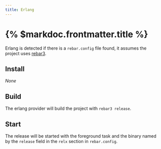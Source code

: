 ```yaml
---
title: Erlang
---
```


# {% $markdoc.frontmatter.title %}

Erlang is detected if there is a `rebar.config` file found, it assumes the project uses [rebar3](http://rebar3.org/).

## Install

_None_

## Build

The erlang provider will build the project with `rebar3 release`.

## Start

The release will be started with the foreground task and the binary named by the `release` field in the `relx` section in `rebar.config`.
